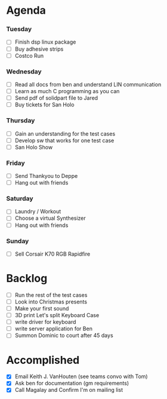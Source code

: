 # Agenda

### Tuesday
* [ ] Finish dsp linux package
* [ ] Buy adhesive strips
* [ ] Costco Run

### Wednesday
* [ ] Read all docs from ben and understand LIN communication
* [ ] Learn as much C programming as you can
* [ ] Send pdf of solidpart file to Jared
* [ ] Buy tickets for San Holo

### Thursday
* [ ] Gain an understanding for the test cases
* [ ] Develop sw that works for one test case
* [ ] San Holo Show

### Friday
* [ ] Send Thankyou to Deppe
* [ ] Hang out with friends

### Saturday
* [ ] Laundry / Workout
* [ ] Choose a virtual Synthesizer
* [ ] Hang out with friends

### Sunday
* [ ] Sell Corsair K70 RGB Rapidfire

# Backlog
* [ ] Run the rest of the test cases
* [ ] Look into Christmas presents
* [ ] Make your first sound
* [ ] 3D print Let's split Keyboard Case
* [ ] write driver for keyboard
* [ ] write server application for Ben
* [ ] Summon Dominic to court after 45 days

# Accomplished
* [x] Email Keith J. VanHouten (see teams convo with Tom)
* [x] Ask ben for documentation (gm requirements)
* [x] Call Magalay and Confirm I'm on mailing list

